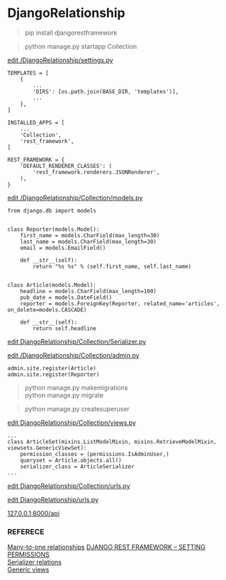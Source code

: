 # DjangoRelationship

> pip install djangorestframework

> python manage.py startapp Collection

<a href="https://github.com/mingburnu/DjangoRelationship/blob/master/DjangoRelationship/settings.py">edit /DjangoRelationship/settings.py</a>

    TEMPLATES = [
        {
            ...
            'DIRS': [os.path.join(BASE_DIR, 'templates')],
            ...
        },
    ]

    INSTALLED_APPS = [
        ...
        'Collection',
        'rest_framework',
    ]
    
    REST_FRAMEWORK = {
        'DEFAULT_RENDERER_CLASSES': (
            'rest_framework.renderers.JSONRenderer',
        ),
    }

<a href="https://github.com/mingburnu/DjangoRelationship/blob/master/Collection/models.py">edit /DjangoRelationship/Collection/models.py</a>

    from django.db import models
    
    
    class Reporter(models.Model):
        first_name = models.CharField(max_length=30)
        last_name = models.CharField(max_length=30)
        email = models.EmailField()

        def __str__(self):
            return "%s %s" % (self.first_name, self.last_name)


    class Article(models.Model):
        headline = models.CharField(max_length=100)
        pub_date = models.DateField()
        reporter = models.ForeignKey(Reporter, related_name='articles', on_delete=models.CASCADE)

        def __str__(self):
            return self.headline

<a href="https://github.com/mingburnu/DjangoRelationship/blob/master/Collection/Serializer.py">edit DjangoRelationship/Collection/Serializer.py</a>

<a href="https://github.com/mingburnu/DjangoRelationship/blob/master/Collection/admin.py">edit /DjangoRelationship/Collection/admin.py</a>

    admin.site.register(Article)
    admin.site.register(Reporter)
    
> python manage.py makemigrations<br>
> python manage.py migrate<br>

> python manage.py createsuperuser

<a href="https://github.com/mingburnu/DjangoRelationship/blob/master/Collection/views.py">edit DjangoRelationship/Collection/views.py</a>

    ...
    class ArticleSet(mixins.ListModelMixin, mixins.RetrieveModelMixin, viewsets.GenericViewSet):
        permission_classes = (permissions.IsAdminUser,)
        queryset = Article.objects.all()
        serializer_class = ArticleSerializer
    ...
    
<a href="https://github.com/mingburnu/DjangoRelationship/blob/master/Collection/urls.py">edit DjangoRelationship/Collection/urls.py</a>

<a href="https://github.com/mingburnu/DjangoRelationship/blob/master/DjangoRelationship/urls.py">edit DjangoRelationship/urls.py</a>

<a href="http://127.0.0.1:8000/api">127.0.0.1:8000/api</a>

### REFERECE
<a href="https://docs.djangoproject.com/en/1.11/topics/db/examples/many_to_one/">Many-to-one relationships</a>
<a href="https://eureka.ykyuen.info/2015/04/07/django-rest-framework-setting-permissions/">DJANGO REST FRAMEWORK – SETTING PERMISSIONS</a><br>
<a href="http://www.django-rest-framework.org/api-guide/relations/">Serializer relations</a><br>
<a href="http://www.django-rest-framework.org/api-guide/generic-views/">Generic views</a>
